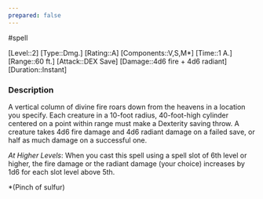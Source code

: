 ```yaml
---
prepared: false
---
```

#spell

[Level::2]
[Type::Dmg.]
[Rating::A]
[Components::V,S,M*]
[Time::1 A.]
[Range::60 ft.]
[Attack::DEX Save]
[Damage::4d6 fire + 4d6 radiant]
[Duration::Instant]
### Description

A vertical column of divine fire roars down from the heavens in a location you specify. Each creature in a 10-foot radius, 40-foot-high cylinder centered on a point within range must make a Dexterity saving throw. A creature takes 4d6 fire damage and 4d6 radiant damage on a failed save, or half as much damage on a successful one.

*At Higher Levels*: When you cast this spell using a spell slot of 6th level or higher, the fire damage or the radiant damage (your choice) increases by 1d6 for each slot level above 5th.

\*(Pinch of sulfur)